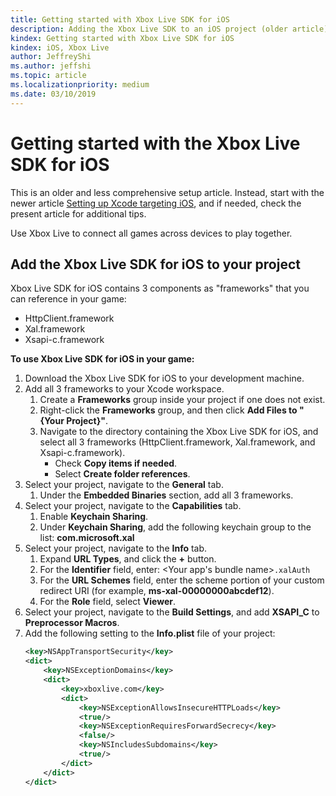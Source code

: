 ```yaml
---
title: Getting started with Xbox Live SDK for iOS
description: Adding the Xbox Live SDK to an iOS project (older article).
kindex: Getting started with Xbox Live SDK for iOS
kindex: iOS, Xbox Live
author: JeffreyShi
ms.author: jeffshi
ms.topic: article
ms.localizationpriority: medium
ms.date: 03/10/2019
---
```


# Getting started with the Xbox Live SDK for iOS

This is an older and less comprehensive setup article.
Instead, start with the newer article [Setting up Xcode targeting iOS](../xcode-ios-mp.md), and if needed, check the present article for additional tips.

Use Xbox Live to connect all games across devices to play together.


## Add the Xbox Live SDK for iOS to your project

Xbox Live SDK for iOS contains 3 components as "frameworks" that you can reference in your game:
- HttpClient.framework
- Xal.framework
- Xsapi-c.framework


**To use Xbox Live SDK for iOS in your game:**

1. Download the Xbox Live SDK for iOS to your development machine.
1. Add all 3 frameworks to your Xcode workspace.
    1. Create a **Frameworks** group inside your project if one does not exist.
    1. Right-click the **Frameworks** group, and then click **Add Files to "{Your Project}"**.
    1. Navigate to the directory containing the Xbox Live SDK for iOS, and select all 3 frameworks (HttpClient.framework, Xal.framework, and Xsapi-c.framework).
        - Check **Copy items if needed**.
        - Select **Create folder references**.
1. Select your project, navigate to the **General** tab.
    1. Under the **Embedded Binaries** section, add all 3 frameworks.
1. Select your project, navigate to the **Capabilities** tab.
    1. Enable **Keychain Sharing**.
    1. Under **Keychain Sharing**, add the following keychain group to the list: **com.microsoft.xal**
1. Select your project, navigate to the **Info** tab.
    1. Expand **URL Types**, and click the **+** button.
    1. For the **Identifier** field, enter: &lt;Your app's bundle name&gt;`.xalAuth`
    1. For the **URL Schemes** field, enter the scheme portion of your custom redirect URI (for example, **ms-xal-00000000abcdef12**).
    1. For the **Role** field, select **Viewer**.
1. Select your project, navigate to the **Build Settings**, and add **XSAPI_C** to **Preprocessor Macros**.
1. Add the following setting to the **Info.plist** file of your project:
    ```xml
    <key>NSAppTransportSecurity</key>
    <dict>
        <key>NSExceptionDomains</key>
        <dict>
            <key>xboxlive.com</key>
            <dict>
                <key>NSExceptionAllowsInsecureHTTPLoads</key>
                <true/>
                <key>NSExceptionRequiresForwardSecrecy</key>
                <false/>
                <key>NSIncludesSubdomains</key>
                <true/>
            </dict>
        </dict>
    </dict>
    ```
